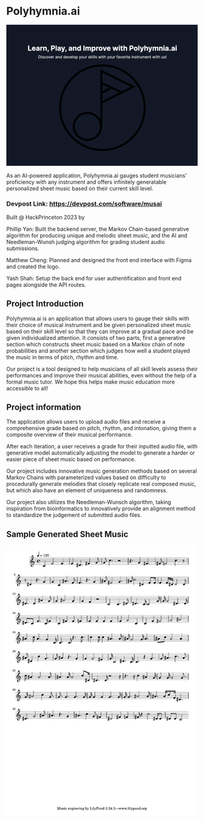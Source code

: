 # Polyhymnia.ai 

![Logo](resources/Logo.png)


As an AI-powered application, Polyhymnia.ai gauges student musicians' proficiency with any instrument and offers infinitely generatable personalized sheet music based on their current skill level.

### Devpost Link: https://devpost.com/software/musai

Built @ HackPrinceton 2023 by

Phillip Yan: Built the backend server, the Markov Chain-based generative algorithm for producing unique and melodic sheet music, and the AI and Needleman-Wunsh judging algorithm for grading student audio submissions.

Matthew Cheng: Planned and designed the front end interface with Figma and created the logo. 

Yash Shah: Setup the back end for user authentification and front end pages alongside the API routes. 


## Project Introduction

Polyhymnia.ai is an application that allows users to gauge their skills with their choice of musical instrument and be given personalized sheet music based on their skill level so that they can improve at a gradual pace and be given individualized attention. It consists of two parts, first a generative section which constructs sheet music based on a Markov chain of note probabilities and another section which judges how well a student played the music in terms of pitch, rhythm and time.

Our project is a tool designed to help musicians of all skill levels assess their performances and improve their musical abilities, even without the help of a formal music tutor. We hope this helps make music education more accessible to all! 

## Project information
The application allows users to upload audio files and receive a comprehensive grade based on pitch, rhythm, and intonation, 
giving them a composite overview of their musical performance.

After each iteration, a user receives a grade for their inputted audio file, with generative model automatically adjusting the model to generate a harder or easier piece of sheet music based on performance. 

Our project includes innovative music generation methods based on several Markov Chains with parameterized values based on difficulty to procedurally generate melodies that closely replicate real composed music, but which also have an element of uniqueness and randomness.

Our project also utilizes the Needleman-Wunsch algorithm, taking inspiration from bioinformatics to innovatively provide an alignment method to standardize the judgement of submitted audio files.

## Sample Generated Sheet Music
![Sample Sheet Music](resources/my_music.png)
